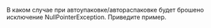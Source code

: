 В каком случае при автоупаковке/автораспаковке будет брошено исключение NullPointerException. Приведите пример.
